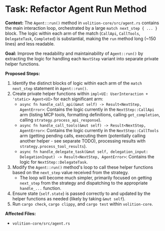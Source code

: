 # Task: Refactor Agent Run Method

**Context:**
The `Agent::run()` method in `volition-core/src/agent.rs` contains the main interaction loop, orchestrated by a large `match next_step { ... }` block. The logic within each arm of the match (`CallApi`, `CallTools`, `DelegateTask`, `Completed`) is substantial, making the `run` method long (~150 lines) and less readable.

**Goal:**
Improve the readability and maintainability of `Agent::run()` by extracting the logic for handling each `NextStep` variant into separate private helper functions.

**Proposed Steps:**
1.  Identify the distinct blocks of logic within each arm of the `match next_step` statement in `Agent::run()`.
2.  Create private helper functions within `impl<UI: UserInteraction + 'static> Agent<UI>` for each significant arm:
    *   `async fn handle_call_api(&mut self) -> Result<NextStep, AgentError>`: Contains the logic currently in the `NextStep::CallApi` arm (listing MCP tools, formatting definitions, calling `get_completion`, calling `strategy.process_api_response`).
    *   `async fn handle_call_tools(&mut self) -> Result<NextStep, AgentError>`: Contains the logic currently in the `NextStep::CallTools` arm (getting pending calls, executing them (potentially calling another helper - see separate TODO), processing results with `strategy.process_tool_results`).
    *   `async fn handle_delegate_task(&mut self, delegation_input: DelegationInput) -> Result<NextStep, AgentError>`: Contains the logic for `NextStep::DelegateTask`.
3.  Modify the `Agent::run()` method's loop to call these helper functions based on the `next_step` value received from the strategy.
    *   The loop will become much simpler, primarily focused on getting `next_step` from the strategy and dispatching to the appropriate `handle_...` function.
4.  Ensure state (`self.state`) is passed correctly to and updated by the helper functions as needed (likely by taking `&mut self`).
5.  Run `cargo check`, `cargo clippy`, and `cargo test` within `volition-core`.

**Affected Files:**
*   `volition-core/src/agent.rs`
